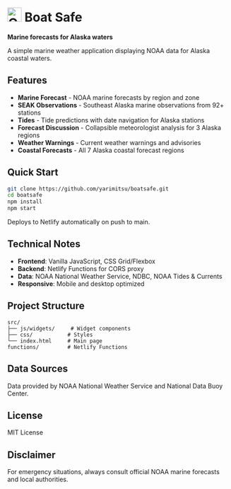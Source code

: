 # <img src="oceanbightlogo.png" alt="Ocean Bight" width="32" height="32"> Boat Safe
**Marine forecasts for Alaska waters**

A simple marine weather application displaying NOAA data for Alaska coastal waters.

## Features

- **Marine Forecast** - NOAA marine forecasts by region and zone
- **SEAK Observations** - Southeast Alaska marine observations from 92+ stations
- **Tides** - Tide predictions with date navigation for Alaska stations
- **Forecast Discussion** - Collapsible meteorologist analysis for 3 Alaska regions
- **Weather Warnings** - Current weather warnings and advisories
- **Coastal Forecasts** - All 7 Alaska coastal forecast regions

## Quick Start

```bash
git clone https://github.com/yarimitsu/boatsafe.git
cd boatsafe
npm install
npm start
```

Deploys to Netlify automatically on push to main.

## Technical Notes

- **Frontend**: Vanilla JavaScript, CSS Grid/Flexbox
- **Backend**: Netlify Functions for CORS proxy
- **Data**: NOAA National Weather Service, NDBC, NOAA Tides & Currents
- **Responsive**: Mobile and desktop optimized

## Project Structure

```
src/
├── js/widgets/     # Widget components
├── css/           # Styles  
└── index.html     # Main page
functions/         # Netlify Functions
```

## Data Sources

Data provided by NOAA National Weather Service and National Data Buoy Center.

## License

MIT License

## Disclaimer

For emergency situations, always consult official NOAA marine forecasts and local authorities.